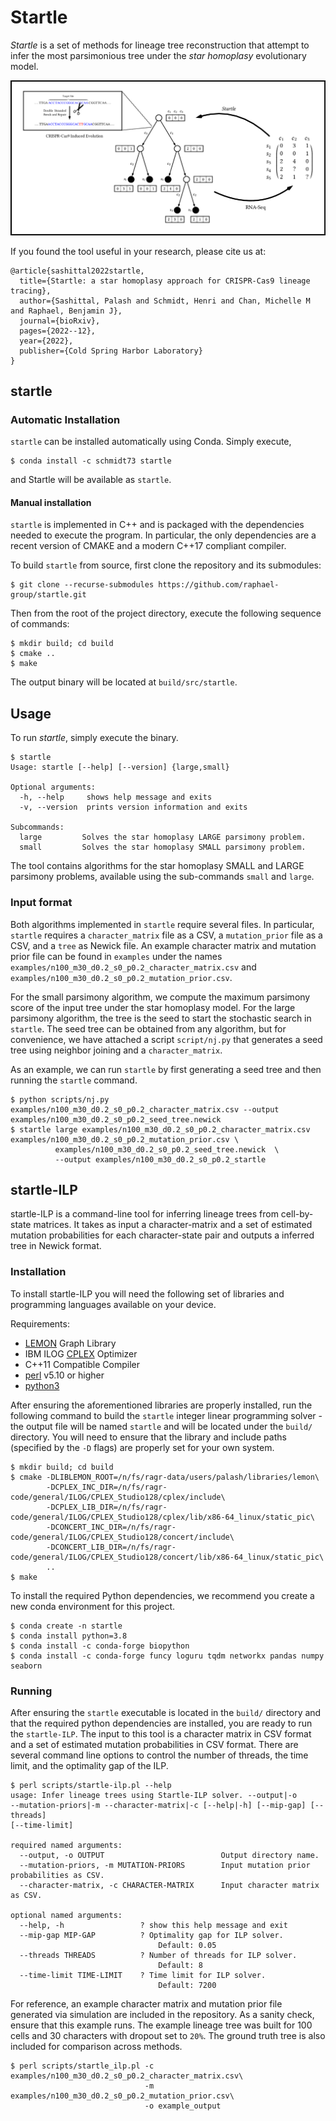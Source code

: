 # Startle

*Startle* is a set of methods for lineage tree reconstruction that attempt 
to infer the most parsimonious tree under the *star homoplasy* evolutionary 
model. 

![overview](docs/overview.png)

If you found the tool useful in your research, please cite us at:

```
@article{sashittal2022startle,
  title={Startle: a star homoplasy approach for CRISPR-Cas9 lineage tracing},
  author={Sashittal, Palash and Schmidt, Henri and Chan, Michelle M and Raphael, Benjamin J},
  journal={bioRxiv},
  pages={2022--12},
  year={2022},
  publisher={Cold Spring Harbor Laboratory}
}
```

## startle

### Automatic Installation

`startle` can be installed automatically using Conda. 
Simply execute,
```
$ conda install -c schmidt73 startle
```
and Startle will be available as `startle`.

#### Manual installation

`startle` is implemented in C++ and is packaged with the dependencies
needed to execute the program. In particular, the only dependencies are
a recent version of CMAKE and a modern C++17 compliant compiler.

To build `startle` from source, first clone the repository and its submodules:
```
$ git clone --recurse-submodules https://github.com/raphael-group/startle.git
```

Then from the root of the project directory, execute the following sequence of
commands:
```
$ mkdir build; cd build
$ cmake ..
$ make
```
The output binary will be located at `build/src/startle`.

## Usage

To run *startle*, simply execute the binary. 
```
$ startle 
Usage: startle [--help] [--version] {large,small}

Optional arguments:
  -h, --help     shows help message and exits 
  -v, --version  prints version information and exits 

Subcommands:
  large         Solves the star homoplasy LARGE parsimony problem.
  small         Solves the star homoplasy SMALL parsimony problem.
```

The tool contains algorithms for the star homoplasy 
SMALL and LARGE parsimony problems, available using the
sub-commands `small` and `large`.

### Input format

Both algorithms implemented in `startle` require several files. In particular,
`startle` requires a `character_matrix` file as a CSV, a `mutation_prior`
file as a CSV, and a `tree` as Newick file. An example character matrix and mutation prior file
can be found in `examples` under the names `examples/n100_m30_d0.2_s0_p0.2_character_matrix.csv` and
`examples/n100_m30_d0.2_s0_p0.2_mutation_prior.csv`. 

For the small parsimony algorithm, we compute the maximum parsimony score of the input tree under the 
star homoplasy model. For the large parsimony algorithm, the tree is the seed to start the stochastic search in `startle`.
The seed tree can be obtained from any algorithm, but for convenience, we have attached a script `script/nj.py` that generates
a seed tree using neighbor joining and a `character_matrix`.

As an example, we can run `startle` by first generating a seed tree
and then running the `startle` command.

```
$ python scripts/nj.py examples/n100_m30_d0.2_s0_p0.2_character_matrix.csv --output examples/n100_m30_d0.2_s0_p0.2_seed_tree.newick
$ startle large examples/n100_m30_d0.2_s0_p0.2_character_matrix.csv examples/n100_m30_d0.2_s0_p0.2_mutation_prior.csv \
          examples/n100_m30_d0.2_s0_p0.2_seed_tree.newick  \
          --output examples/n100_m30_d0.2_s0_p0.2_startle
```

## startle-ILP

startle-ILP is a command-line tool for inferring lineage trees from 
cell-by-state matrices. It takes as input a character-matrix and
a set of estimated mutation probabilities for each character-state pair
and outputs a inferred tree in Newick format.

### Installation

To install startle-ILP you will need the following set of libraries
and programming languages available on your device.

Requirements:
- [LEMON](https://lemon.cs.elte.hu/trac/lemon) Graph Library
- IBM ILOG [CPLEX](https://www.ibm.com/analytics/cplex-optimizer) Optimizer
- C++11 Compatible Compiler
- [perl](https://www.perl.org/) v5.10 or higher
- [python3](https://www.python.org/downloads/)

After ensuring the aforementioned libraries are properly installed,
run the following command to build the `startle` integer linear programming
solver - the output file will be named `startle` and will be located under 
the `build/` directory. You will need to ensure that
the library and include paths (specified by the `-D` flags) are properly set 
for your own system.

```
$ mkdir build; cd build
$ cmake -DLIBLEMON_ROOT=/n/fs/ragr-data/users/palash/libraries/lemon\
        -DCPLEX_INC_DIR=/n/fs/ragr-code/general/ILOG/CPLEX_Studio128/cplex/include\
        -DCPLEX_LIB_DIR=/n/fs/ragr-code/general/ILOG/CPLEX_Studio128/cplex/lib/x86-64_linux/static_pic\
        -DCONCERT_INC_DIR=/n/fs/ragr-code/general/ILOG/CPLEX_Studio128/concert/include\
        -DCONCERT_LIB_DIR=/n/fs/ragr-code/general/ILOG/CPLEX_Studio128/concert/lib/x86-64_linux/static_pic\
        ..
$ make
```

To install the required Python dependencies, we recommend
you create a new conda environment for this project. 

```
$ conda create -n startle
$ conda install python=3.8
$ conda install -c conda-forge biopython
$ conda install -c conda-forge funcy loguru tqdm networkx pandas numpy seaborn
```

### Running

After ensuring the `startle` executable is located in the `build/` directory and
that the required python dependencies are installed, you are ready to run the
`startle-ILP`. The input to this tool is a character matrix in CSV format and
a set of estimated mutation probabilities in CSV format. There are several
command line options to control the number of threads, the time limit, and
the optimality gap of the ILP.

```
$ perl scripts/startle-ilp.pl --help
usage: Infer lineage trees using Startle-ILP solver. --output|-o
--mutation-priors|-m --character-matrix|-c [--help|-h] [--mip-gap] [--threads]
[--time-limit]

required named arguments:
  --output, -o OUTPUT                          Output directory name.
  --mutation-priors, -m MUTATION-PRIORS        Input mutation prior probabilities as CSV.
  --character-matrix, -c CHARACTER-MATRIX      Input character matrix as CSV.

optional named arguments:
  --help, -h                 ? show this help message and exit
  --mip-gap MIP-GAP          ? Optimality gap for ILP solver.
                                 Default: 0.05
  --threads THREADS          ? Number of threads for ILP solver.
                                 Default: 8
  --time-limit TIME-LIMIT    ? Time limit for ILP solver.
                                 Default: 7200
```

For reference, an example character matrix and mutation prior file generated via
simulation are included in the repository. As a sanity check, ensure that this example
runs. The example lineage tree was built for 100 cells and 30 characters with dropout set
to `20%`. The ground truth tree is also included for comparison across methods.

```
$ perl scripts/startle_ilp.pl -c examples/n100_m30_d0.2_s0_p0.2_character_matrix.csv\
                              -m examples/n100_m30_d0.2_s0_p0.2_mutation_prior.csv\
                              -o example_output
```

